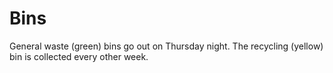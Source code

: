 # Bins
General waste (green) bins go out on Thursday night. The recycling (yellow) bin is collected every other week.